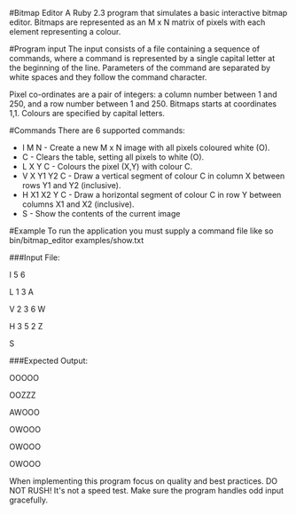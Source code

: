 #Bitmap Editor
A Ruby 2.3 program that simulates a basic interactive bitmap editor. 
Bitmaps are represented as an M x N matrix of pixels with each element representing a colour.


#Program input
The input consists of a file containing a sequence of commands, where a command is represented by 
a single capital letter at the beginning of the line. Parameters of the command are separated by 
white spaces and they follow the command character.


Pixel co-ordinates are a pair of integers: a column number between 1 and 250, and a row number 
between 1 and 250. Bitmaps starts at coordinates 1,1. Colours are specified by capital letters.




#Commands
There are 6 supported commands:


- I M N - Create a new M x N image with all pixels coloured white (O).
- C - Clears the table, setting all pixels to white (O).
- L X Y C - Colours the pixel (X,Y) with colour C.
- V X Y1 Y2 C - Draw a vertical segment of colour C in column X between rows Y1 and Y2 (inclusive).
- H X1 X2 Y C - Draw a horizontal segment of colour C in row Y between columns X1 and X2 (inclusive).
- S - Show the contents of the current image




#Example
To run the application you must supply a command file like so bin/bitmap_editor examples/show.txt


###Input File:


I 5 6


L 1 3 A


V 2 3 6 W


H 3 5 2 Z


S


###Expected Output:


OOOOO


OOZZZ


AWOOO


OWOOO


OWOOO


OWOOO



When implementing this program focus on quality and best practices. DO NOT RUSH! It's not a speed test. Make sure the program handles odd input gracefully.
